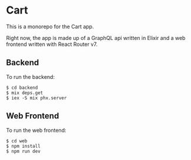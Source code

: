 # Cart

This is a monorepo for the Cart app.

Right now, the app is made up of a GraphQL api written in Elixir and a web frontend written with React Router v7.

## Backend

To run the backend:

```shell
$ cd backend
$ mix deps.get
$ iex -S mix phx.server
```

## Web Frontend

To run the web frontend:

```shell
$ cd web
$ npm install
$ npm run dev
```
